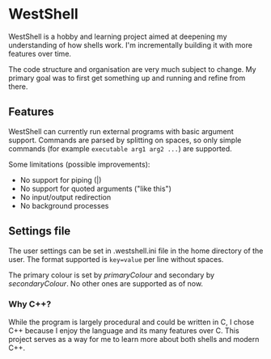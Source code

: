 # WestShell
WestShell is a hobby and learning project aimed at deepening my understanding of
how shells work. I'm incrementally building it with more features over time.

The code structure and organisation are very much subject to change.
My primary goal was to first get something up and running and refine from there.

## Features
WestShell can currently run external programs with basic argument support.
Commands are parsed by splitting on spaces, so only simple commands (for example
`executable arg1 arg2 ...`) are supported.

Some limitations (possible improvements):
- No support for piping (|)
- No support for quoted arguments ("like this")
- No input/output redirection
- No background processes

## Settings file
The user settings can be set in .westshell.ini file in the home directory of the
user. The format supported is `key=value` per line without spaces.

The primary colour is set by *primaryColour* and secondary by *secondaryColour*.
No other ones are supported as of now.

### Why C++?
While the program is largely procedural and could be written in C, I chose C++
because I enjoy the language and its many features over C. This project serves
as a way for me to learn more about both shells and modern C++.